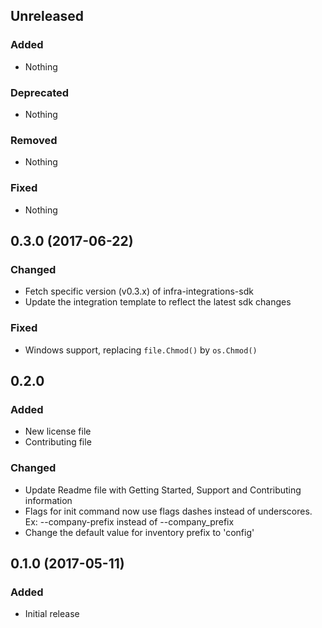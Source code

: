 ## Unreleased
### Added

- Nothing

### Deprecated

- Nothing

### Removed

- Nothing

### Fixed

- Nothing

## 0.3.0 (2017-06-22)
### Changed
- Fetch specific version (v0.3.x) of infra-integrations-sdk
- Update the integration template to reflect the latest sdk changes

### Fixed
- Windows support, replacing `file.Chmod()` by `os.Chmod()`

## 0.2.0
### Added

- New license file
- Contributing file

### Changed

- Update Readme file with Getting Started, Support and Contributing information
- Flags for init command now use flags dashes instead of underscores. Ex:
  --company-prefix instead of --company_prefix
- Change the default value for inventory prefix to 'config'

## 0.1.0 (2017-05-11)
### Added

- Initial release
